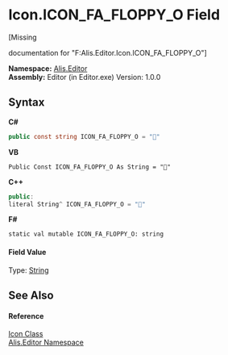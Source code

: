 # Icon.ICON_FA_FLOPPY_O Field
 

\[Missing <summary> documentation for "F:Alis.Editor.Icon.ICON_FA_FLOPPY_O"\]

**Namespace:**&nbsp;<a href="b150ade4-39de-a232-5f06-d3cdc1b2c538">Alis.Editor</a><br />**Assembly:**&nbsp;Editor (in Editor.exe) Version: 1.0.0

## Syntax

**C#**<br />
``` C#
public const string ICON_FA_FLOPPY_O = ""
```

**VB**<br />
``` VB
Public Const ICON_FA_FLOPPY_O As String = ""
```

**C++**<br />
``` C++
public:
literal String^ ICON_FA_FLOPPY_O = ""
```

**F#**<br />
``` F#
static val mutable ICON_FA_FLOPPY_O: string
```


#### Field Value
Type: <a href="https://docs.microsoft.com/dotnet/api/system.string" target="_blank">String</a>

## See Also


#### Reference
<a href="cc0f883c-67f8-f772-c6d7-a60b129f22a7">Icon Class</a><br /><a href="b150ade4-39de-a232-5f06-d3cdc1b2c538">Alis.Editor Namespace</a><br />